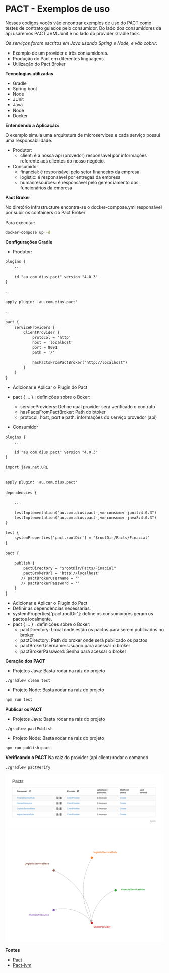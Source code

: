 # PACT - Exemplos de uso

Nesses códigos vocês vão encontrar exemplos de uso do PACT como testes de contrato guiados pelo consumidor. Do lado dos consumidores da api usaremos PACT JVM Junit e no lado do provider Gradle task.

*Os serviços foram escritos em Java usando Spring e Node, e vão cobrir:*

* Exemplo de um provider e três consumidores.
* Produção do Pact em diferentes linguagens.
* Utilização do Pact Broker

**Tecnologias utilizadas**

* Gradle
* Spring boot
* Node
* JUnit
* Java
* Node
* Docker

**Entendendo a Aplicação:**

O exemplo simula uma arquitetura de microservices e cada serviço possui uma responsabilidade. 

* Produtor:
  *  client: é a nossa api (provedor) responsável por informações referente aos clientes do nosso negócio.
* Consumidor
  * financial: é responsável pelo setor financeiro da empresa
  * logistic: é responsável por entregas da empresa
  * humanresources: é responsável pelo gerenciamento dos funcionários da empresa

**Pact Broker**

No diretório infrastructure encontra-se o docker-compose.yml responsável por subir os containers do Pact Broker

Para executar:
```sh
docker-compose up -d
```

**Configurações Gradle**

* Produtor:
  
```
plugins {
	...

	id "au.com.dius.pact" version "4.0.3"
}

...

apply plugin: 'au.com.dius.pact'

...

pact {
    serviceProviders {
        ClientProvider {
            protocol = 'http'
            host = 'localhost'
            port = 8091
            path = '/'

            hasPactsFromPactBroker("http://localhost")
        }
    }
}
```

  * Adicionar e Aplicar o Plugin do Pact
  * pact { ... } : definições sobre o Boker:
    * serviceProviders: Define qual provider será verificado o contrato
    * hasPactsFromPactBroker: Path do btoker
    * protocol, host, port e path: informações do serviço provedor (api)


* Consumidor

```
plugins {
    ...

	id "au.com.dius.pact" version "4.0.3"
}

import java.net.URL


apply plugin: 'au.com.dius.pact'

dependencies {
    
    ...
	
    testImplementation("au.com.dius:pact-jvm-consumer-junit:4.0.3")
    testImplementation("au.com.dius:pact-jvm-consumer-java8:4.0.3")
}

test {
    systemProperties['pact.rootDir'] = "$rootDir/Pacts/Finacial"
} 

pact {
	    
    publish {
        pactDirectory = "$rootDir/Pacts/Finacial"
        pactBrokerUrl = 'http://localhost'
       // pactBrokerUsername = ''
       // pactBrokerPassword = ''
    }
}

```
* Adicionar e Aplicar o Plugin do Pact
* Definir as dependências necessárias.
* systemProperties['pact.rootDir']: define os consumidores geram os pactos localmente.
* pact { ... } : definições sobre o Boker:
  * pactDirectory: Local onde estão os pactos para serem publicados no broker
  * pactDirectory: Path do broker onde será publicado os pactos
  * pactBrokerUsername: Usuario para acessar o broker
  * pactBrokerPassword: Senha para acessar o broker

**Geração dos PACT**

* Projetos Java: Basta rodar na raiz do projeto
```
./gradlew clean test
```
* Projeto Node: Basta rodar na raiz do projeto
```
npm run test
```
**Publicar os PACT**

* Projetos Java: Basta rodar na raiz do projeto
```
./gradlew pactPublish
```
* Projeto Node: Basta rodar na raiz do projeto
```
npm run publish:pact
```

**Verificando o PACT**
Na raiz do provider (api client) rodar o comando
```
./gradlew pactVerify
```

![Broker PACT](./images/pact.png)
![Relation](./images/relation.png)

**Fontes**
* [Pact](https://docs.pact.io/)
* [Pact-jvm](https://github.com/DiUS/pact-jvm)

